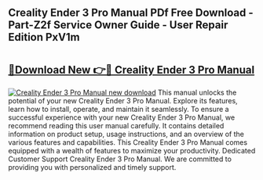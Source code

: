 ## Creality Ender 3 Pro Manual PDf Free Download - Part-Z2f Service Owner Guide - User Repair Edition PxV1m

# <h2><a href="http://bc36856.oget.top/?id=Creality+Ender+3+Pro+Manual">🔗Download New 👉🔴 Creality Ender 3 Pro Manual</a></h2>

[![Creality Ender 3 Pro Manual new download](https://i.imgur.com/5g1atiW.png)](http://bc36856.oget.top/?id=Creality+Ender+3+Pro+Manual)
This manual unlocks the potential of your new Creality Ender 3 Pro Manual. Explore its features, learn how to install, operate, and maintain it seamlessly. To ensure a successful experience with your new Creality Ender 3 Pro Manual, we recommend reading this user manual carefully. It contains detailed information on product setup, usage instructions, and an overview of the various features and capabilities. This Creality Ender 3 Pro Manual comes equipped with a wealth of features to maximize your productivity. Dedicated Customer Support Creality Ender 3 Pro Manual. We are committed to providing you with personalized and timely support.
